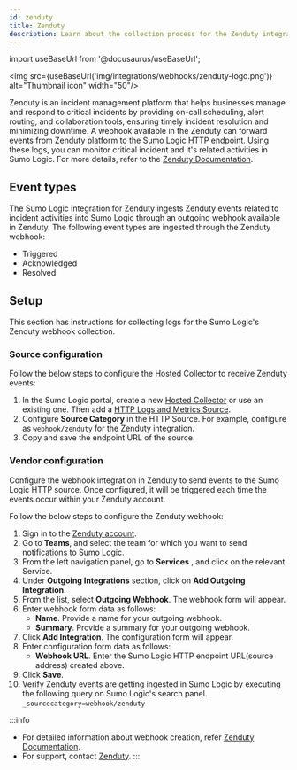 ```yaml
---
id: zenduty
title: Zenduty
description: Learn about the collection process for the Zenduty integration.
---
```

import useBaseUrl from '@docusaurus/useBaseUrl';

<img src={useBaseUrl('img/integrations/webhooks/zenduty-logo.png')} alt="Thumbnail icon" width="50"/>

Zenduty is an incident management platform that helps businesses manage and respond to critical incidents by providing on-call scheduling, alert routing, and collaboration tools, ensuring timely incident resolution and minimizing downtime. A webhook available in the Zenduty can forward events from Zenduty platform to the Sumo Logic HTTP endpoint. Using these logs, you can monitor critical incident and it's related activities in Sumo Logic. For more details, refer to the [Zenduty Documentation](https://docs.zenduty.com/).

## Event types

The Sumo Logic integration for Zenduty ingests Zenduty events related to incident activities into Sumo Logic through an outgoing webhook available in Zenduty. The following event types are ingested through the Zenduty webhook:
- Triggered
- Acknowledged
- Resolved

## Setup

This section has instructions for collecting logs for the Sumo Logic's Zenduty webhook collection.

### Source configuration
Follow the below steps to configure the Hosted Collector to receive Zenduty events:

1. In the Sumo Logic portal, create a new [Hosted Collector](https://help.sumologic.com/docs/send-data/hosted-collectors/configure-hosted-collector/) or use an existing one. Then add a [HTTP Logs and Metrics Source](https://help.sumologic.com/docs/send-data/hosted-collectors/http-source/logs-metrics/#configure-an-httplogs-and-metrics-source).
2. Configure **Source Category** in the HTTP Source. For example, configure as `webhook/zenduty` for the Zenduty integration.
3. Copy and save the endpoint URL of the source.
### Vendor configuration
Configure the webhook integration in Zenduty to send events to the Sumo Logic HTTP source. Once configured, it will be triggered each time the events occur within your Zenduty account.

Follow the below steps to configure the Zenduty webhook:

1. Sign in to the [Zenduty account](https://www.zenduty.com/login/).
2. Go to **Teams**, and select the team for which you want to send notifications to Sumo Logic.
3. From the left navigation panel, go to **Services** , and click on the relevant Service.
4. Under **Outgoing Integrations** section, click on **Add Outgoing Integration**.
5. From the list, select **Outgoing Webhook**. The webhook form will appear.
6. Enter webhook form data as follows:
    - **Name**. Provide a name for your outgoing webhook.
    - **Summary**. Provide a summary for your outgoing webhook.
7. Click **Add Integration**. The configuration form will appear.
8. Enter configuration form data as follows:
    - **Webhook URL**. Enter the Sumo Logic HTTP endpoint URL(source address) created above.
9. Click **Save**.
10. Verify Zenduty events are getting ingested in Sumo Logic by executing the following query on Sumo Logic's search panel.
`_sourcecategory=webhook/zenduty`

:::info
- For detailed information about webhook creation, refer [Zenduty Documentation](https://docs.zenduty.com/docs/outgoingwebhooks).
- For support, contact [Zenduty](https://www.zenduty.com/). 
:::